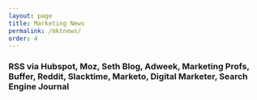```yaml
---
layout: page
title: Marketing News
permalink: /mktnews/
order: 4
---
```


### RSS via Hubspot, Moz, Seth Blog, Adweek, Marketing Profs, Buffer, Reddit, Slacktime, Marketo, Digital Marketer, Search Engine Journal

<!-- start sw-rss-feed code --> 
<script type="text/javascript"> 
<!-- 
rssfeed_url = new Array(); 
rssfeed_url[0]="https://blog.hubspot.com/marketing/rss.xml"; 
rssfeed_url[1]="https://moz.com/blog/feed"; 
rssfeed_url[2]="https://seths.blog/feed/atom/"; 
rssfeed_url[3]="http://rss.marketingprofs.com/marketingprofs"; 
rssfeed_url[4]="http://www.adweek.com/feed/"; 
rssfeed_url[5]="https://blog.bufferapp.com/feed"; 
rssfeed_url[6]="https://www.reddit.com/r/marketing/.rss?format=xml"; 
rssfeed_url[7]="https://medium.com/feed/slacktime"; 
rssfeed_url[8]="http://blog.marketo.com/feed"; 
rssfeed_url[9]="http://www.digitalmarketer.com/feed/"; 
rssfeed_url[10]="https://www.searchenginejournal.com/feed"
rssfeed_frame_width="100%"; 
rssfeed_frame_height="4500"; 
rssfeed_scroll="on"; 
rssfeed_scroll_step="6"; 
rssfeed_scroll_bar="off"; 
rssfeed_target="_blank"; 
rssfeed_font_size="16"; 
rssfeed_font_face=""; 
rssfeed_border="off"; 
rssfeed_css_url="https://codecamp.com.br/css/main.css";
rssfeed_title="on"; 
rssfeed_title_name=""; 
rssfeed_title_bgcolor="#3366ff"; 
rssfeed_title_color="#fff"; 
rssfeed_title_bgimage="http://"; 
rssfeed_footer="off"; 
rssfeed_footer_name="rss feed"; 
rssfeed_footer_bgcolor="#fff"; 
rssfeed_footer_color="#333"; 
rssfeed_footer_bgimage="http://"; 
rssfeed_item_title_length="100"; 
rssfeed_item_title_color="#666"; 
rssfeed_item_bgcolor="#fff"; 
rssfeed_item_bgimage="http://"; 
rssfeed_item_border_bottom="on"; 
rssfeed_item_source_icon="off"; 
rssfeed_item_date="on"; 
rssfeed_item_description="on"; 
rssfeed_item_description_length="800"; 
rssfeed_item_description_color="#666"; 
rssfeed_item_description_link_color="#333"; 
rssfeed_item_description_tag="off"; 
rssfeed_no_items="0"; 
rssfeed_cache = "226480hbd980"; 
//--> 
</script> 
<script type="text/javascript" src="https://codecamp.com.br/js/rss-feed.js"></script> 
<!-- end sw-rss-feed code -->

 <div style="width: 100%; margin-bottom: 25px;">
   <!-- AddToAny BEGIN -->
<div class="a2a_kit a2a_kit_size_32 a2a_default_style">
<a class="a2a_dd" href="https://www.addtoany.com/share"></a>
<a class="a2a_button_email"></a>
<a class="a2a_button_facebook"></a>
<a class="a2a_button_whatsapp"></a>
<a class="a2a_button_twitter"></a>
<a class="a2a_button_linkedin"></a>
<a class="a2a_button_google_plus"></a>
<a class="a2a_button_pinterest"></a>
<a class="a2a_button_tumblr"></a>
<a class="a2a_button_google_classroom"></a>
</div>
<script async src="https://static.addtoany.com/menu/page.js"></script>
<!-- AddToAny END -->
</div>